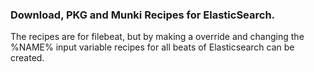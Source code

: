 ### Download, PKG and Munki Recipes for ElasticSearch. 

The recipes are for filebeat, but by making a override and changing the %NAME% input variable recipes for all beats of Elasticsearch can be created.
